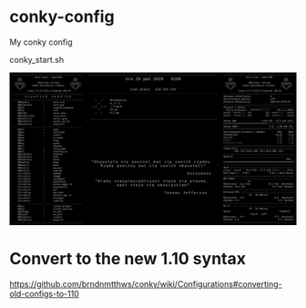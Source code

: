 # conky-config
My conky config

conky_start.sh

![ScreenShot](screenshot.298.jpg "conky-config")

# Convert to the new 1.10 syntax

https://github.com/brndnmtthws/conky/wiki/Configurations#converting-old-configs-to-110
